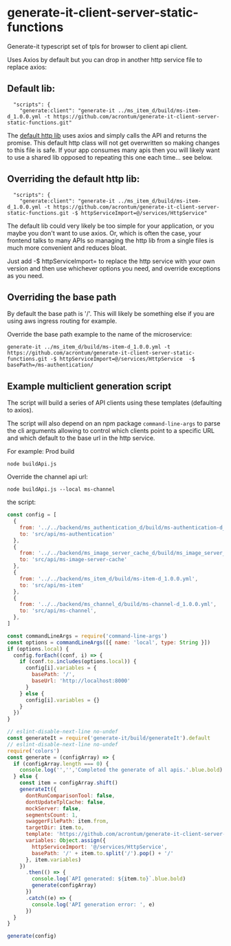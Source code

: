 # generate-it-client-server-static-functions

Generate-it typescript set of tpls for browser to client api client.

Uses Axios by default but you can drop in another http service file to replace axios:

## Default lib:
```
  "scripts": {
    "generate:client": "generate-it ../ms_item_d/build/ms-item-d_1.0.0.yml -t https://github.com/acrontum/generate-it-client-server-static-functions.git"
```
The [default http lib](https://github.com/acrontum/generate-it-client-server-static-functions/blob/master/lib/HttpService.ts.njk) uses axios and simply calls the API and returns the promise. This default http class will not get overwritten so making changes to this file is safe. If your app consumes many apis then you will likely want to use a shared lib opposed to repeating this one each time... see below.

## Overriding the default http lib:
```
  "scripts": {
    "generate:client": "generate-it ../ms_item_d/build/ms-item-d_1.0.0.yml -t https://github.com/acrontum/generate-it-client-server-static-functions.git -$ httpServiceImport=@/services/HttpService"
```
The default lib could very likely be too simple for your application, or you maybe you don't want to use axios. Or, which is often the case, your frontend talks to many APIs so managing the http lib from a single files is much more convenient and reduces bloat.

Just add -$ httpServiceImport=<the project import> to replace the http service with your own version and then use whichever options you need, and override exceptions as you need. 

## Overriding the base path
By default the base path is '/'. This will likely be something else if you are using aws ingress routing for example.

Override the base path example to the name of the microservice:
```
generate-it ../ms_item_d/build/ms-item-d_1.0.0.yml -t https://github.com/acrontum/generate-it-client-server-static-functions.git -$ httpServiceImport=@/services/HttpService  -$ basePath=/ms-authentication/
```

## Example multiclient generation script
The script will build a series of API clients using these templates (defaulting to axios).

The script will also depend on an npm package `command-line-args` to parse the cli arguments allowing to control which clients point to a specific URL and which default to the base url in the http service.

For example:
Prod build
```
node buildApi.js
```
Override the channel api url:
```
node buildApi.js --local ms-channel
```

the script:
```javascript
const config = [
  {
    from: '../../backend/ms_authentication_d/build/ms-authentication-d_1.0.1.yml',
    to: 'src/api/ms-authentication'
  },
  {
    from: '../../backend/ms_image_server_cache_d/build/ms_image_server_cache_d_1.0.0.yml',
    to: 'src/api/ms-image-server-cache'
  },
  {
    from: '../../backend/ms_item_d/build/ms-item-d_1.0.0.yml',
    to: 'src/api/ms-item'
  },
  {
    from: '../../backend/ms_channel_d/build/ms-channel-d_1.0.0.yml',
    to: 'src/api/ms-channel',
  },
]

const commandLineArgs = require('command-line-args')
const options = commandLineArgs([{ name: 'local', type: String }])
if (options.local) {
  config.forEach((conf, i) => {
    if (conf.to.includes(options.local)) {
      config[i].variables = {
        basePath: '/',
        baseUrl: 'http://localhost:8000'
      }
    } else {
      config[i].variables = {}
    }
  })
}

// eslint-disable-next-line no-undef
const generateIt = require('generate-it/build/generateIt').default
// eslint-disable-next-line no-undef
require('colors')
const generate = (configArray) => {
  if (configArray.length === 0) {
    console.log('','','Completed the generate of all apis.'.blue.bold)
  } else {
    const item = configArray.shift()
    generateIt({
      dontRunComparisonTool: false,
      dontUpdateTplCache: false,
      mockServer: false,
      segmentsCount: 1,
      swaggerFilePath: item.from,
      targetDir: item.to,
      template: 'https://github.com/acrontum/generate-it-client-server-static-functions.git',
      variables: Object.assign({
        httpServiceImport: '@/services/HttpService',
        basePath: '/' + item.to.split('/').pop() + '/'
      }, item.variables)
    })
      .then(() => {
        console.log(`API generated: ${item.to}`.blue.bold)
        generate(configArray)
      })
      .catch((e) => {
        console.log('API generation error: ', e)
      })
  }
}

generate(config)
```
